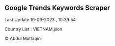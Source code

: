 

## Google Trends Keywords Scraper 
 
Last Update 19-03-2023 , 10:39:54

Country List :
VIETNAM.json



© Abdul Muttaqin 
